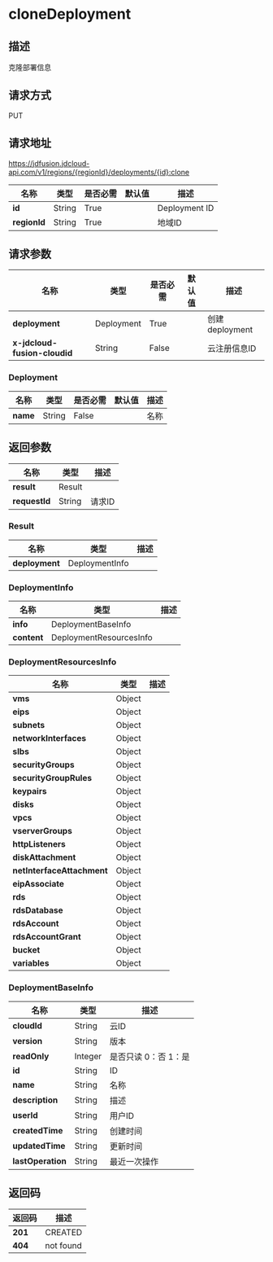 # cloneDeployment


## 描述
克隆部署信息

## 请求方式
PUT

## 请求地址
https://jdfusion.jdcloud-api.com/v1/regions/{regionId}/deployments/{id}:clone

|名称|类型|是否必需|默认值|描述|
|---|---|---|---|---|
|**id**|String|True| |Deployment ID|
|**regionId**|String|True| |地域ID|

## 请求参数
|名称|类型|是否必需|默认值|描述|
|---|---|---|---|---|
|**deployment**|Deployment|True| |创建deployment|
|**x-jdcloud-fusion-cloudid**|String|False| |云注册信息ID|

### Deployment
|名称|类型|是否必需|默认值|描述|
|---|---|---|---|---|
|**name**|String|False| |名称|

## 返回参数
|名称|类型|描述|
|---|---|---|
|**result**|Result| |
|**requestId**|String|请求ID|

### Result
|名称|类型|描述|
|---|---|---|
|**deployment**|DeploymentInfo| |
### DeploymentInfo
|名称|类型|描述|
|---|---|---|
|**info**|DeploymentBaseInfo| |
|**content**|DeploymentResourcesInfo| |
### DeploymentResourcesInfo
|名称|类型|描述|
|---|---|---|
|**vms**|Object| |
|**eips**|Object| |
|**subnets**|Object| |
|**networkInterfaces**|Object| |
|**slbs**|Object| |
|**securityGroups**|Object| |
|**securityGroupRules**|Object| |
|**keypairs**|Object| |
|**disks**|Object| |
|**vpcs**|Object| |
|**vserverGroups**|Object| |
|**httpListeners**|Object| |
|**diskAttachment**|Object| |
|**netInterfaceAttachment**|Object| |
|**eipAssociate**|Object| |
|**rds**|Object| |
|**rdsDatabase**|Object| |
|**rdsAccount**|Object| |
|**rdsAccountGrant**|Object| |
|**bucket**|Object| |
|**variables**|Object| |
### DeploymentBaseInfo
|名称|类型|描述|
|---|---|---|
|**cloudId**|String|云ID|
|**version**|String|版本|
|**readOnly**|Integer|是否只读 0：否 1：是|
|**id**|String|ID|
|**name**|String|名称|
|**description**|String|描述|
|**userId**|String|用户ID|
|**createdTime**|String|创建时间|
|**updatedTime**|String|更新时间|
|**lastOperation**|String|最近一次操作|

## 返回码
|返回码|描述|
|---|---|
|**201**|CREATED|
|**404**|not found|
